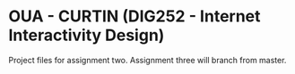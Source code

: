 # OUA - CURTIN (DIG252 - Internet Interactivity Design)

Project files for assignment two.
Assignment three will branch from master.
